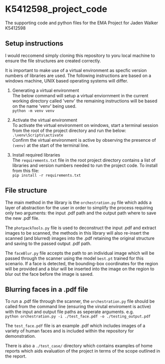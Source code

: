 # K5412598_project_code
The supporting code and python files for the EMA Project for Jaden Walker K5412598

## Setup instructions 

I would reccomend simply cloning this repository to yoru local machine to ensure the file structures are created correctly. 

It is important to make use of a virtual environment as specfic version numbers of libraries are used. The following instructions are based on a windows machine, UNIX based operating systems will differ. 

1. Generating a virtual environment<br>
    The below command will setup a virtual enviornment in the current working directory called 'venv' the remaining instructions will be based on the name 'venv' being used.<br>
    ```python -m venv venv```<br>

2. Activate the virtual environment<br>
    To activate the virtual environment on windows, start a terminal session from the root of the project directory and run the below: <br>
    ```.\venv\Scripts\activate ```<br>
    Confirm the virtual environment is active by observing the presence of ```(venv)``` at the start of the terminal line. 

3. Install required libraries<br>
    The ```requirements.txt``` file in the root project directory contains a list of libraries and version numbers needed to run the project code. To install from this file: <br>
    ```pip install -r requirements.txt```

## File structure

The main method in the library is the ```orchestration.py``` file which adds a layer of abstraction for the user in order to simplify the process requiring only two arguments: the input .pdf path and the output path where to save the new .pdf file. 

The ```photpackTools.py``` file is used to deconstruct the input .pdf and extract images to be scanned, the methods in this library will also re-insert the scanned (and blurred) images into the .pdf retaining the original structure and saving to the passed output .pdf path. 

The ```faceBlur.py``` file accepts the path to an individual image which will be passed through the scanner using the model ```best.pt``` trained for this scenario. If a face is detected, the bounding-box coordinates for the region will be provided and a blur will be inserted into the image on the region to blur out the face before the image is saved. 

## Blurring faces in a .pdf file

To run a .pdf file through the scanner, the ```orchestration.py``` file should be called from the command line (ensuring the virutal enviroment is active) with the input and output file paths as seperate arguments. e.g. <br>
```python orchestration.py -i ./test_face.pdf -o ./testing_output.pdf```

The ```test_face.pdf``` file is an example .pdf which includes images of a variety of human faces and is included within the repository for demonstration. 

There is also a ```./test_case/``` directory which contains examples of home reports which aids evaluation of the project in terms of the scope outlined in the report. 